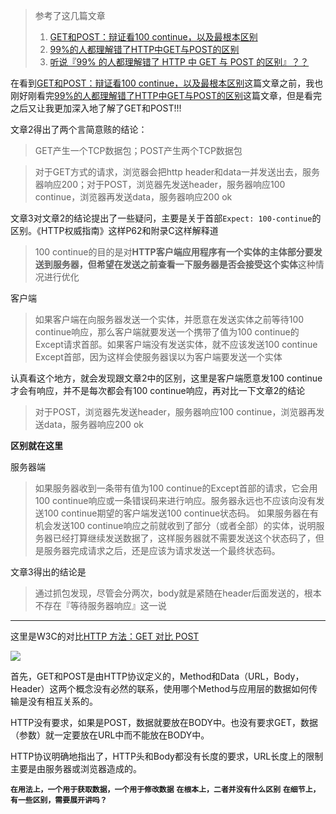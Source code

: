 > 参考了这几篇文章
> 1. [GET和POST：辩证看100 continue，以及最根本区别](<https://github.com/amandakelake/blog/issues/20>)
> 2. [99%的人都理解错了HTTP中GET与POST的区别](<https://zhuanlan.zhihu.com/p/22536382>)
> 3. [听说『99% 的人都理解错了 HTTP 中 GET 与 POST 的区别』？？](<https://zhuanlan.zhihu.com/p/25028045>)

在看到[GET和POST：辩证看100 continue，以及最根本区别](<https://github.com/amandakelake/blog/issues/20>)这篇文章之前，我也刚好刚看完[99%的人都理解错了HTTP中GET与POST的区别](<https://zhuanlan.zhihu.com/p/22536382>)这篇文章，但是看完之后又让我更加深入地了解了GET和POST!!!

文章2得出了两个言简意赅的结论：

> GET产生一个TCP数据包；POST产生两个TCP数据包

> 对于GET方式的请求，浏览器会把http header和data一并发送出去，服务器响应200；对于POST，浏览器先发送header，服务器响应100 continue，浏览器再发送data，服务器响应200 ok

文章3对文章2的结论提出了一些疑问，主要是关于首部`Expect: 100-continue`的区别。《HTTP权威指南》这样P62和附录C这样解释道

> 100 continue的目的是对**HTTP客户端应用程序有一个实体的主体部分要发送到服务器，但希望在发送之前查看一下服务器是否会接受这个实体**这种情况进行优化

客户端

> 如果客户端在向服务器发送一个实体，并愿意在发送实体之前等待100 continue响应，那么客户端就要发送一个携带了值为100 continue的Except请求首部。如果客户端没有发送实体，就不应该发送100 continue Except首部，因为这样会使服务器误以为客户端要发送一个实体

认真看这个地方，就会发现跟文章2中的区别，这里是客户端愿意发100 continue才会有响应，并不是每次都会有100 continue响应，再对比一下文章2的结论

> 对于POST，浏览器先发送header，服务器响应100 continue，浏览器再发送data，服务器响应200 ok

**区别就在这里**

服务器端

> 如果服务器收到一条带有值为100 continue的Except首部的请求，它会用100 continue响应或一条错误码来进行响应。服务器永远也不应该向没有发送100 continue期望的客户端发送100 continue状态码。
> 如果服务器在有机会发送100 continue响应之前就收到了部分（或者全部）的实体，说明服务器已经打算继续发送数据了，这样服务器就不需要发送这个状态码了，但是服务器完成请求之后，还是应该为请求发送一个最终状态码。

文章3得出的结论是

> 通过抓包发现，尽管会分两次，body就是紧随在header后面发送的，根本不存在『等待服务器响应』这一说

***

这里是W3C的对比[HTTP 方法：GET 对比 POST](<http://www.w3school.com.cn/tags/html_ref_httpmethods.asp>)

![](https://user-images.githubusercontent.com/25027560/36575667-2034615c-1887-11e8-877e-69a548ea4b9d.png)

首先，GET和POST是由HTTP协议定义的，Method和Data（URL，Body，Header）这两个概念没有必然的联系，使用哪个Method与应用层的数据如何传输是没有相互关系的。

HTTP没有要求，如果是POST，数据就要放在BODY中。也没有要求GET，数据（参数）就一定要放在URL中而不能放在BODY中。

HTTP协议明确地指出了，HTTP头和Body都没有长度的要求，URL长度上的限制主要是由服务器或浏览器造成的。

**`在用法上，一个用于获取数据，一个用于修改数据`**
**`在根本上，二者并没有什么区别`**
**`在细节上，有一些区别，需要展开讲吗？`**

